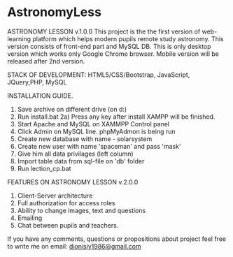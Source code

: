 # AstronomyLess

ASTRONOMY LESSON v.1.0.0
This project is the the first version of web-learning platform which helps modern pupils remote study astronomy.
This version consists of front-end part and MySQL DB.
This is only desktop version which works only Google Chrome browser.
Mobile version will be released after 2nd version.

STACK OF DEVELOPMENT: HTML5/CSS/Bootstrap, JavaScript, JQuery,PHP, MySQL

INSTALLATION GUIDE.
1. Save archive on different drive (on d:\)
2. Run install.bat
2a) Press any key after install XAMPP will be finished.
3. Start Apache and MySQL on XAMMPP Control panel
4. Click Admin on MySQL line. phpMyAdmon is being run
5. Create new database with name - solarsystem
6. Create new user with name 'spaceman' and pass 'mask'
7. Give him all data privilages (left column)
8. Import table data from sql-file on 'db' folder
9. Run lection_cp.bat


FEATURES ON ASTRONOMY LESSON v.2.0.0
1. Client-Server architecture
2. Full authorization for access roles
3. Ability to change images, text and questions
4. Emailing
5. Chat between pupils and teachers.

If you have any comments, questions or propositions about project feel free to write me on 
email: dionisiy1986@gmail.com
